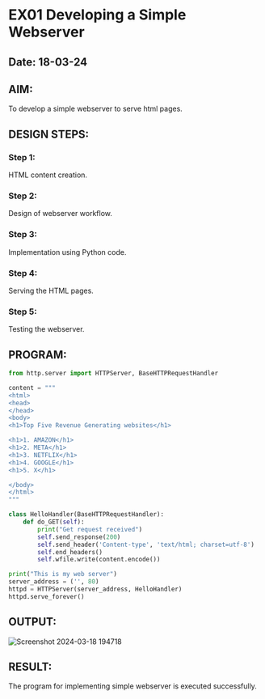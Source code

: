 # EX01 Developing a Simple Webserver
## Date: 18-03-24

## AIM:
To develop a simple webserver to serve html pages.

## DESIGN STEPS:
### Step 1: 
HTML content creation.

### Step 2:
Design of webserver workflow.

### Step 3:
Implementation using Python code.

### Step 4:
Serving the HTML pages.

### Step 5:
Testing the webserver.

## PROGRAM:
```python
from http.server import HTTPServer, BaseHTTPRequestHandler

content = """
<html>
<head>
</head>
<body>
<h1>Top Five Revenue Generating websites</h1>

<h1>1. AMAZON</h1>
<h1>2. META</h1>
<h1>3. NETFLIX</h1>
<h1>4. GOOGLE</h1>
<h1>5. X</h1>

</body>
</html>
"""

class HelloHandler(BaseHTTPRequestHandler):
    def do_GET(self):
        print("Get request received")
        self.send_response(200)
        self.send_header('Content-type', 'text/html; charset=utf-8')
        self.end_headers()
        self.wfile.write(content.encode())

print("This is my web server")
server_address = ('', 80)
httpd = HTTPServer(server_address, HelloHandler)
httpd.serve_forever()

```

## OUTPUT:
![Screenshot 2024-03-18 194718](https://github.com/Revanth-2717/simplewebserver/assets/152462274/98e81ddd-e567-4038-86c0-573b09edaefd)


## RESULT:
The program for implementing simple webserver is executed successfully.
